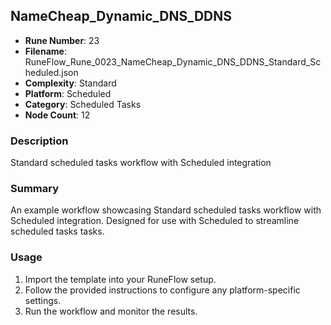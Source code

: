 ## NameCheap_Dynamic_DNS_DDNS

- **Rune Number**: 23
- **Filename**: RuneFlow_Rune_0023_NameCheap_Dynamic_DNS_DDNS_Standard_Scheduled.json
- **Complexity**: Standard
- **Platform**: Scheduled
- **Category**: Scheduled Tasks
- **Node Count**: 12

### Description
Standard scheduled tasks workflow with Scheduled integration

### Summary
An example workflow showcasing Standard scheduled tasks workflow with Scheduled integration. Designed for use with Scheduled to streamline scheduled tasks tasks.

### Usage
1. Import the template into your RuneFlow setup.
2. Follow the provided instructions to configure any platform-specific settings.
3. Run the workflow and monitor the results.

